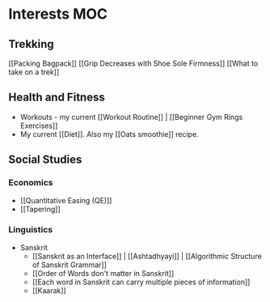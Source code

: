 # Interests MOC

## Trekking

[[Packing Bagpack]]
[[Grip Decreases with Shoe Sole Firmness]]
[[What to take on a trek]]

## Health and Fitness

- Workouts - my current [[Workout Routine]] | [[Beginner Gym Rings Exercises]]
- My current [[Diet]]. Also my [[Oats smoothie]] recipe.

## Social Studies

### Economics

- [[Quantitative Easing (QE)]]
- [[Tapering]]
  
### Linguistics

- Sanskrit
  - [[Sanskrit as an Interface]] | [[Ashtadhyayi]] | [[Algorithmic Structure of Sanskrit Grammar]]
  - [[Order of Words don't matter in Sanskrit]]
  - [[Each word in Sanskrit can carry multiple pieces of information]]
  - [[Kaarak]]
